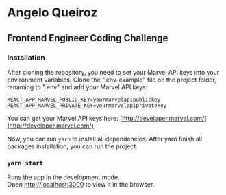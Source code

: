 # Angelo Queiroz
## Frontend Engineer Coding Challenge

### Installation
After cloning the repository, you need to set your Marvel API keys into your environment variables.
Clone the ".env-example" file on the project folder, renaming to ".env" and add your Marvel API keys:

`REACT_APP_MARVEL_PUBLIC_KEY=yourmarvelapipublickey`
`REACT_APP_MARVEL_PRIVATE_KEY=yourmarvelapiprivatekey`

You can get your Marvel API keys here: [http://developer.marvel.com/](http://developer.marvel.com/)

Now, you can run `yarn` to install all dependencies.
After yarn finish all packages installation, you can run the project.

### `yarn start`

Runs the app in the development mode.\
Open [http://localhost:3000](http://localhost:3000) to view it in the browser.
